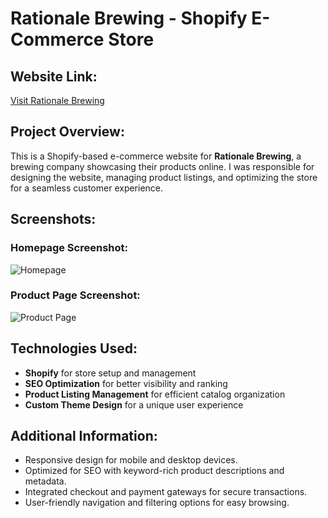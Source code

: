 # Rationale Brewing - Shopify E-Commerce Store

## Website Link:
[Visit Rationale Brewing](https://rationalebrewing.com/)

## Project Overview:
This is a Shopify-based e-commerce website for **Rationale Brewing**, a brewing company showcasing their products online. I was responsible for designing the website, managing product listings, and optimizing the store for a seamless customer experience.

## Screenshots:
### Homepage Screenshot:
![Homepage](images/rational%20brewing%20homepage.png)

### Product Page Screenshot:
![Product Page](images/rational%20brewing%20products%20page.png)

## Technologies Used:
- **Shopify** for store setup and management
- **SEO Optimization** for better visibility and ranking
- **Product Listing Management** for efficient catalog organization
- **Custom Theme Design** for a unique user experience

## Additional Information:
- Responsive design for mobile and desktop devices.
- Optimized for SEO with keyword-rich product descriptions and metadata.
- Integrated checkout and payment gateways for secure transactions.
- User-friendly navigation and filtering options for easy browsing.

